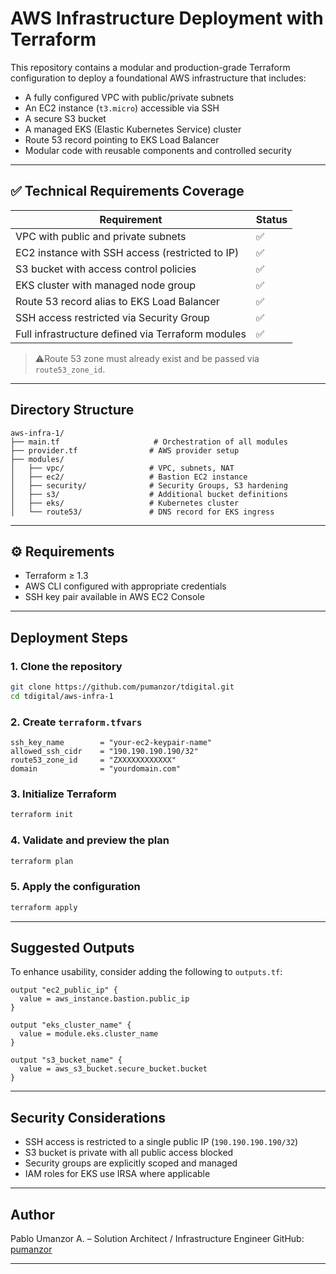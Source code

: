 # AWS Infrastructure Deployment with Terraform

This repository contains a modular and production-grade Terraform configuration to deploy a foundational AWS infrastructure that includes:

-  A fully configured VPC with public/private subnets
-  An EC2 instance (`t3.micro`) accessible via SSH
-  A secure S3 bucket
-  A managed EKS (Elastic Kubernetes Service) cluster
-  Route 53 record pointing to EKS Load Balancer
-  Modular code with reusable components and controlled security

---

## ✅ Technical Requirements Coverage

| Requirement                                                              | Status |
|---------------------------------------------------------------------------|--------|
| VPC with public and private subnets                                      | ✅     |
| EC2 instance with SSH access (restricted to IP)                          | ✅     |
| S3 bucket with access control policies                                   | ✅     |
| EKS cluster with managed node group                                      | ✅     |
| Route 53 record alias to EKS Load Balancer                               | ✅     |
| SSH access restricted via Security Group                                 | ✅     |
| Full infrastructure defined via Terraform modules                        | ✅     |

> ⚠Route 53 zone must already exist and be passed via `route53_zone_id`.

---

##  Directory Structure

```
aws-infra-1/
├── main.tf                     # Orchestration of all modules
├── provider.tf                # AWS provider setup
├── modules/
│   ├── vpc/                   # VPC, subnets, NAT
│   ├── ec2/                   # Bastion EC2 instance
│   ├── security/              # Security Groups, S3 hardening
│   ├── s3/                    # Additional bucket definitions
│   ├── eks/                   # Kubernetes cluster
│   └── route53/               # DNS record for EKS ingress
```

---

## ⚙️ Requirements

- Terraform ≥ 1.3
- AWS CLI configured with appropriate credentials
- SSH key pair available in AWS EC2 Console

---

##  Deployment Steps

### 1. Clone the repository
```bash
git clone https://github.com/pumanzor/tdigital.git
cd tdigital/aws-infra-1
```

### 2. Create `terraform.tfvars`
```hcl
ssh_key_name        = "your-ec2-keypair-name"
allowed_ssh_cidr    = "190.190.190.190/32"
route53_zone_id     = "ZXXXXXXXXXXXX"
domain              = "yourdomain.com"
```

### 3. Initialize Terraform
```bash
terraform init
```

### 4. Validate and preview the plan
```bash
terraform plan
```

### 5. Apply the configuration
```bash
terraform apply
```

---

## Suggested Outputs

To enhance usability, consider adding the following to `outputs.tf`:

```hcl
output "ec2_public_ip" {
  value = aws_instance.bastion.public_ip
}

output "eks_cluster_name" {
  value = module.eks.cluster_name
}

output "s3_bucket_name" {
  value = aws_s3_bucket.secure_bucket.bucket
}
```

---

## Security Considerations

- SSH access is restricted to a single public IP (`190.190.190.190/32`)
- S3 bucket is private with all public access blocked
- Security groups are explicitly scoped and managed
- IAM roles for EKS use IRSA where applicable

---

##  Author

Pablo Umanzor A. – Solution Architect / Infrastructure Engineer 
GitHub: [pumanzor](https://github.com/pumanzor)

---
